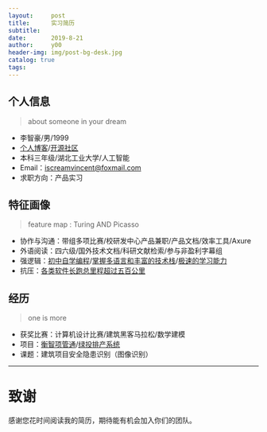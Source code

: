 ```yaml
---
layout:     post
title:      实习简历
subtitle:  
date:       2019-8-21
author:     y00
header-img: img/post-bg-desk.jpg
catalog: true
tags:
---
```



## 个人信息

>about someone in your dream

* 李智豪/男/1999
* [个⼈博客](https://snowflowersnowflake.github.io/)/[开源社区](https://github.com/snowflowersnowflake)
* 本科三年级/湖北⼯业⼤学/人工智能
* Email：iscreamvincent@foxmail.com
* 求职方向：产品实习

## 特征画像

> feature map : Turing AND Picasso

* 协作与沟通：带组多项比赛/校研发中心产品兼职/产品文档/效率工具/Axure
* 外语阅读：四六级/国外技术文档/科研文献检索/参与非盈利字幕组
* 强逻辑：[初中自学编程](https://www.icourse163.org/home.htm?userId=869217#/home/mycert?userId=869217&type=2&p=1)/[掌握多语言和丰富的技术栈](https://www.codewars.com/users/snowflower)/[极速的学习能力](https://github.com/snowflowersnowflake/projectForPreWork/blob/master/README.md)
* 抗压：[各类软件长跑总里程超过五百公里](https://github.com/snowflowersnowflake/snowflowersnowflake.github.io/blob/master/img/sport.jpg)

## 经历

>one is more

* 获奖比赛：计算机设计比赛/建筑黑客马拉松/数学建模
* 项目：[衡智项管通](http://115.159.83.179:8093/#/dashboard)/[绿投排产系统](http://115.159.83.179:8086/)
* 课题：建筑项目安全隐患识别（图像识别）

---      
# 致谢
感谢您花时间阅读我的简历，期待能有机会加入你们的团队。




 
